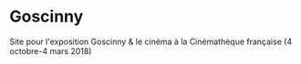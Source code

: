 # Goscinny

Site pour l'exposition Goscinny &amp; le cinéma à la Cinémathèque française (4 octobre-4 mars 2018)
